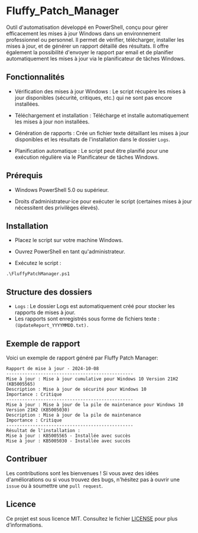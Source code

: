 # Fluffy_Patch_Manager

Outil d'automatisation développé en PowerShell, conçu pour gérer efficacement les mises à jour Windows dans un environnement professionnel ou personnel. Il permet de vérifier, télécharger, installer les mises à jour, et de générer un rapport détaillé des résultats. Il offre également la possibilité d'envoyer le rapport par email et de planifier automatiquement les mises à jour via le planificateur de tâches Windows.


## Fonctionnalités

- Vérification des mises à jour Windows : Le script récupère les mises à jour disponibles (sécurité, critiques, etc.) qui ne sont pas encore installées.

- Téléchargement et installation : Télécharge et installe automatiquement les mises à jour non installées.

- Génération de rapports : Crée un fichier texte détaillant les mises à jour disponibles et les résultats de l'installation dans le dossier `Logs`.

- Planification automatique : Le script peut être planifié pour une exécution régulière via le Planificateur de tâches Windows.

## Prérequis

- Windows PowerShell 5.0 ou supérieur.

- Droits d’administrateur·ice pour exécuter le script (certaines mises à jour nécessitent des privilèges élevés).


## Installation

- Placez le script sur votre machine Windows.
- Ouvrez PowerShell en tant qu'administrateur.

- Exécutez le script :
```
.\FluffyPatchManager.ps1
```

## Structure des dossiers
- `Logs` : Le dossier Logs est automatiquement créé pour stocker les rapports de mises à jour.
- Les rapports sont enregistrés sous forme de fichiers texte : `(UpdateReport_YYYYMMDD.txt).`

## Exemple de rapport
Voici un exemple de rapport généré par Fluffy Patch Manager:

```
Rapport de mise à jour - 2024-10-08
------------------------------------------------
Mise à jour : Mise à jour cumulative pour Windows 10 Version 21H2 (KB5005565)
Description : Mise à jour de sécurité pour Windows 10
Importance : Critique
------------------------------------------------
Mise à jour : Mise à jour de la pile de maintenance pour Windows 10 Version 21H2 (KB5005030)
Description : Mise à jour de la pile de maintenance
Importance : Critique
------------------------------------------------
Résultat de l'installation :
Mise à jour : KB5005565 - Installée avec succès
Mise à jour : KB5005030 - Installée avec succès
```

## Contribuer
Les contributions sont les bienvenues ! Si vous avez des idées d'améliorations ou si vous trouvez des bugs, n'hésitez pas à ouvrir une `issue` ou à soumettre une `pull request`.

## Licence
Ce projet est sous licence MIT. Consultez le fichier [LICENSE](https://github.com/PotiteBulle/Fluffy_Patch_Manager/blob/main/LICENSE) pour plus d’informations.